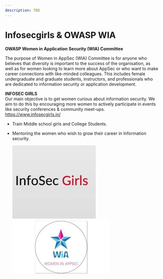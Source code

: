 ```yaml
---
description: TBD
---
```


# Infosecgirls & OWASP WIA

**OWASP Women in Application Security \(WIA\) Committee**

The purpose of Women in AppSec \(WIA\) Committee is for anyone who believes that diversity is important to the success of the organisation, as well as for women looking to learn more about AppSec or who want to make career connections with like-minded colleagues. This includes female undergraduate and graduate students, instructors, and professionals who are dedicated to information security or application development.

**INFOSEC GIRLS**  
Our main objective is to get women curious about information security. We aim to do this by encouraging more women to actively participate in events like security conferences & community meet-ups. https://www.infosecgirls.in/

* Train Middle school girls and College Students.
* Mentoring the women who wish to grow their career in Information security. 

   ![](../.gitbook/assets/infosecgirls-logo.jpeg)![](../.gitbook/assets/owasp_wia.jpg) 

